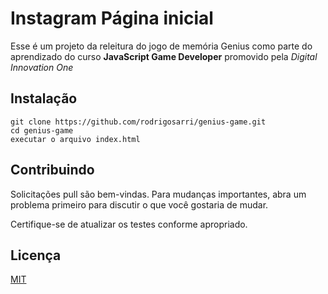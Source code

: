 
# Instagram Página inicial

Esse é um projeto da releitura do jogo de memória Genius como parte do aprendizado do curso **JavaScript Game Developer** promovido pela *Digital Innovation One*

## Instalação

```console
git clone https://github.com/rodrigosarri/genius-game.git
cd genius-game
executar o arquivo index.html
```

## Contribuindo 
Solicitações pull são bem-vindas. Para mudanças importantes, abra um problema primeiro para discutir o que você gostaria de mudar.

Certifique-se de atualizar os testes conforme apropriado. 

## Licença
[MIT](https://choosealicense.com/licenses/mit/)
